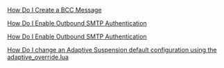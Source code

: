 [How Do I Create a BCC Message](./bcc.md)

[How Do I Enable Outbound SMTP Authentication](./how-do-i-enable-outbound-smtp-authentication.md)

[How Do I Enable Outbound SMTP Authentication](./HowDoIEnableOutboundSMTPAuthentication.md)

[How Do I change an Adaptive Suspension default configuration using the adaptive_override.lua](./HowDoIchangeanAdaptiveSuspensiondefaultconfigurationusingtheadaptive_override.md)

